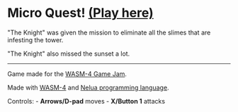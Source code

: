 # Micro Quest! [(Play here)](https://andre-la.itch.io/micro-quest)

"The Knight" was given the mission to eliminate all the slimes that are infesting the tower.

"The Knight" also missed the sunset a lot.

---

Game made for the [WASM-4 Game Jam](https://itch.io/jam/wasm4).

Made with [WASM-4](http://wasm4.org/) and [Nelua programming language](http://nelua.io/).

Controls:
    - **Arrows/D-pad** moves
    - **X/Button 1** attacks
